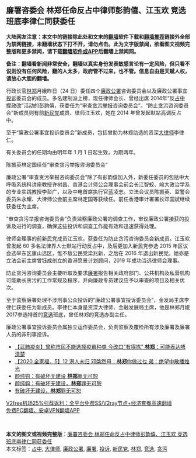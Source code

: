  <h2>廉署咨委会 林郑任命反占中律师彭韵僖、江玉欢 竞选班底李律仁同获委任</h2> <p class="notice"><b>大陆网友注意：本文中的链接除此处和文末的<a href="https://github.com/bannedbook/fanqiang" >翻墙</a>软件下载和<a href="https://github.com/killgcd/justmysocks/blob/master/README.md">翻墙推荐</a>链接外全部为禁网链接，未翻墙状态下打不开，请勿点击。此为文字版禁闻，欲看图文视频完整版和更多禁闻，请下载<a href="https://github.com/bannedbook/fanqiang">翻墙软件或APP</a>后翻墙上禁闻网。</p><p>备注：翻墙看新闻非常安全，翻墙以真实身份发表敏感言论有一定风险，但只看不说则没有任何风险，翻的人太多，政府管不过来，也不管。信息自由是天赋人权，请放心大胆的翻墙。</b></p>  <div class="entry">  <p>行政长官<a href="https://www.bannedbook.org/bnews/tag/%E6%9E%97%E9%83%91/" class="st_tag internal_tag" rel="tag" title="标签 林郑 下的日志">林郑</a>月娥昨日（24 日）委任四个<a href="https://www.bannedbook.org/bnews/tag/%e5%bb%89%e6%94%bf%e5%85%ac%e7%bd%b2/" class="st_tag internal_tag" rel="tag" title="标签 廉政公署 下的日志">廉政公署</a>咨询委员会以及廉政公署事宜<a href="https://www.bannedbook.org/bnews/tag/%E6%8A%95%E8%AF%89/" class="st_tag internal_tag" rel="tag" title="标签 投诉 下的日志">投诉</a>委员会的成员。多名建制派上榜，现任律师会长、曾经出席 2014年“反<a href="https://www.bannedbook.org/bnews/tag/%e5%8d%a0%e4%b8%ad/" class="st_tag internal_tag" rel="tag" title="标签 占中 下的日志">占中</a>撑政改”活动的彭韵僖，获委任为“审查<span class='wp_keywordlink'><a href="https://www.bannedbook.org/forum30/" title="我要举报贪官 网络举报贪污" target="_blank">贪污举报</a></span>咨询委员会”。“防止<a href="https://www.bannedbook.org/bnews/tag/%E8%B4%AA%E6%B1%A1/" class="st_tag internal_tag" rel="tag" title="标签 贪污 下的日志">贪污</a>咨询委员会”新成员则有前<a href="https://www.bannedbook.org/bnews/tag/%E6%96%B0%E6%B0%91%E5%85%9A/" class="st_tag internal_tag" rel="tag" title="标签 新民党 下的日志">新民党</a>成员、律师江玉欢，她在 2014 年曾发起默站高调反占中。</p> <p>至于“廉政公署事宜投诉委员会”新成员，包括曾助为林郑助选的资深<a href="https://www.bannedbook.org/bnews/tag/%E5%A4%A7%E5%BE%8B%E5%B8%88/" class="st_tag internal_tag" rel="tag" title="标签 大律师 下的日志">大律师</a>李律仁。</p> <p>有关委员会的任期均由明年年 1 月 1 ‍‍日起生效，为期两年。</p>  <p>陈振英林定国续任“审查贪污举报咨询委员会”</p> <p>廉政公署“审查贪污举报咨询委员会”除了有彭韵僖加入外，新委任委员的包括中大呼吸系统科讲座教授许树昌、香港会计师公会理事会前会长江智蛟、岭大政治学系的专业实践教授李彭广，以及中电首席执行官蓝凌志。立法会议员陈振英、监警会委员朱永耀、大律师公会前主席林定国等获续任。前任香港审计署署长邓国斌继续获委任为主席。</p> <p>“审查贪污举报咨询委员会”负责监察廉政公署的调查工作，审议廉政公署接获的投诉及进行的调查，确保这些投诉和调查工作能有效和迅速获得处理。</p>  <p>律师会理事的前新民党成员江玉欢，获委任为防止贪污咨询委员会新成员。江玉欢曾发起 60 多名法律界人士默站行动反占中，及后更加入新民党参选 2015 年区议会选举东区康山选区，惟不敌公民党梁兆新，之后在 2016 年退出新民党。她亦是立法会前主席曾钰成创立的香港愿景计划顾问，2019 年成功当选律师会理事。 </p> <p>防止贪污咨询委员会主要听取及要求<a href="https://www.bannedbook.org/bnews/tag/%e5%bb%89%e7%bd%b2/" class="st_tag internal_tag" rel="tag" title="标签 廉署 下的日志">廉署</a>报告相关政府部门、公共机构及私营机构可能助长贪污的工作常规及程序，并向廉政专员建议应予以审查的项目及相关优次。</p> <p>至于监察廉署处理不涉刑事公众投诉的“廉政公署事宜投诉委员会”，金发局主席李律仁获委任为新成员。李律仁本身是资深大律师、金融发展局主席，他是林郑月娥 2017参选特首的<a href="https://www.bannedbook.org/bnews/tag/%E7%AB%9E%E9%80%89/" class="st_tag internal_tag" rel="tag" title="标签 竞选 下的日志">竞选</a>班底，曾任林郑的竞选办副主任。</p>  <p>廉政公署事宜投诉委员会属独立运作委员会，负责监察及覆检所有涉及廉署及廉署人员的非刑事投诉。</p> <ul class='op-related-articles' title='相关阅读'> <li><a href='https://www.bannedbook.org/bnews/comments/20201224/1453753.html' target='_blank'>【武肺疫炎】曾称市民不能选择疫苗种类 今改口“有得拣” <b>林郑</b>：可能表达唔清楚</a></li> <li><a href='https://www.bannedbook.org/bnews/comments/20201224/1453689.html' target='_blank'>【2020 全家福．5】12 港人未归 邓棨然母：<b>林郑</b>你做过乜 弟：绝望中散播烛光</a></li> <li><a href='https://www.bannedbook.org/bnews/comments/20201222/1452661.html' target='_blank'>颜纯钩：有破坏无建设 <b>林郑</b>罪无可恕</a></li> <li><a href='https://www.bannedbook.org/bnews/baitai/20201222/1452483.html' target='_blank'>颜纯鈎：有破坏无建设，<b>林郑</b>罪无可恕</a></li> <li><a href='https://www.bannedbook.org/bnews/ssgc/20201221/1452334.html' target='_blank'>有破坏无建设，<b>林郑</b>罪无可恕</a></li> </ul> <p class="texttj"> <a href="https://www.bannedbook.org/forum23/topic22702.html" target="_blank">V2free机场25%引荐返利：全平台免费SS/V2ray节点+经济套餐高速翻墙</a><br/> <a href="https://github.com/bannedbook/fanqiang/wiki/%E7%A6%81%E9%97%BB%E7%BD%91%E5%AE%89%E5%8D%93%E7%BF%BB%E5%A2%99%E6%96%B0%E9%97%BBAPP" target="_blank">免费PC翻墙、安卓VPN翻墙APP</a></p><p> </p><a name='sharetosocial'></a>       <div><b>本文的图文或视频完整版</b>：<a href='https://www.bannedbook.org/bnews/comments/20201225/1454932.html'>廉署咨委会 林郑任命反占中律师彭韵僖、江玉欢 竞选班底李律仁同获委任</a></div>  </div><!--END ENTRY--> <div class="postfooter"> <div>本文标签：<a href="https://www.bannedbook.org/bnews/tag/%e5%8d%a0%e4%b8%ad/" rel="tag">占中</a>, <a href="https://www.bannedbook.org/bnews/tag/%E5%A4%A7%E5%BE%8B%E5%B8%88/" rel="tag">大律师</a>, <a href="https://www.bannedbook.org/bnews/tag/%e5%bb%89%e6%94%bf%e5%85%ac%e7%bd%b2/" rel="tag">廉政公署</a>, <a href="https://www.bannedbook.org/bnews/tag/%e5%bb%89%e7%bd%b2/" rel="tag">廉署</a>, <a href="https://www.bannedbook.org/bnews/tag/%E6%8A%95%E8%AF%89/" rel="tag">投诉</a>, <a href="https://www.bannedbook.org/bnews/tag/%E6%96%B0%E6%B0%91%E5%85%9A/" rel="tag">新民党</a>, <a href="https://www.bannedbook.org/bnews/tag/%E6%9E%97%E9%83%91/" rel="tag">林郑</a>, <a href="https://www.bannedbook.org/bnews/tag/%E7%AB%9E%E9%80%89/" rel="tag">竞选</a>, <a href="https://www.bannedbook.org/bnews/tag/%E8%B4%AA%E6%B1%A1/" rel="tag">贪污</a></div>  </div><!--END POSTFOOTER--> 
